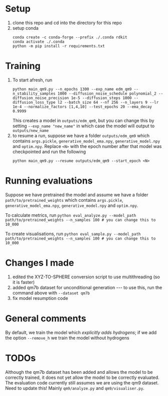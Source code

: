 # Setup
1. clone this repo and cd into the directory for this repo
1. setup conda
   ```
   conda create -c conda-forge --prefix ./.conda rdkit
   conda activate ./.conda
   python -m pip install -r requirements.txt
   ```
# Training
1. To start afresh, run
   ```
   python main_qm9.py --n_epochs 1300 --exp_name edm_qm9 --n_stability_samples 1000 --diffusion_noise_schedule polynomial_2 --diffusion_noise_precision 1e-5 --diffusion_steps 1000 --diffusion_loss_type l2 --batch_size 64 --nf 256 --n_layers 9 --lr 1e-4 --normalize_factors [1,4,10] --test_epochs 20 --ema_decay 0.9999
   ```
   This creates a model in `outputs/edm_qm9`, but you can change this by setting `--exp_name "new_name"` in which case the model will output to `outputs/new_name`
1. to resume a run, suppose we have a folder `outputs/edm_qm9` which contains `args.pickle`, `generative_model_ema.npy`, `generative_model.npy` and `optim.npy`. Replace `<N>` with the epoch number after that model was checkpointed and run the following
   ```
   python main_qm9.py --resume outputs/edm_qm9 --start_epoch <N>
   ```

# Running evaluations
Suppose we have pretrained the model and assume we have a folder `path/to/pretrained_weights` which contains `args.pickle`, `generative_model_ema.npy`, `generative_model.npy` and `optim.npy`.

To calculate metrics, run 
```python eval_analyze.py --model_path path/to/pretrained_weights --n_samples 100 # you can change this to 10_000``` 

To create visualisations, run
```python eval_sample.py --model_path path/to/pretrained_weights --n_samples 100 # you can change this to 10_000```

# Changes I made
1. edited the XYZ-TO-SPHERE conversion script to use multithreading (so it is faster)
1. added qm7b dataset for unconditional generation --- to use this, run the command above with `--dataset qm7b`
1. fix model resumption code

# General comments
By default, we train the model which *explicitly adds hydrogens*; if we add the option `--remove_h` we train the model without hydrogens

# TODOs
Although the qm7b dataset has been added and allows the model to be correctly trained, it does not yet allow the model to be correctly evaluated. The evaluation code currently still assumes we are using the qm9 dataset. Need to update this! Mainly `qm9/analyze.py` and `qm9/visualiser.py`.